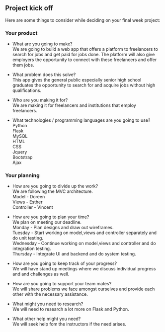 ## Project kick off

Here are some things to consider while deciding on your final week project:

### Your product

* What are you going to make?</br>
  We are going to build a web app that offers a platform to freelancers to search for jobs and get paid for jobs done. The platform       will also give employers the opportunity to connect with these freelancers and offer them jobs. 
  
* What problem does this solve?</br>
   This app gives the general public especially senior high school graduates the opportunity to search for and acquire jobs without        high qualifications.
* Who are you making it for?</br>
   We are making it for freelancers and institutions that employ freelancers.

* What technologies / programming languages are you going to use?</br>
   Python</br>
   Flask</br>
   MySQL</br>
   HTML</br>
   CSS</br>
   Jquery</br>
   Bootstrap</br>
   Ajax</br>

### Your planning

* How are you going to divide up the work?</br>
  We are following the MVC architecture. </br>
  Model - Doreen</br>
  Views - Esther</br>
  Controller - Vincent</br>
  
* How are you going to plan your time?</br>
  We plan on meeting our deadline. </br>
  Monday - Plan designs and draw out wireframes.</br>
  Tuesday - Start working on model,views and controller separately and do unit testing.</br>
  Wednesday - Continue working on model,views and controller and do integration testing.</br>
  Thursday - Integrate UI and backend and do system testing.</br>
  
* How are you going to keep track of your progress?</br>
   We will have stand up meetings where we discuss individual progress and and challenges as well.</br>
  
* How are you going to support your team mates?</br>
    We will share problems we face amongst ourselves and provide each other with the necessary assistance.

* What might you need to research?</br>
 We will need to research a lot more on Flask and Python.

* What other help might you need?</br>
  We will seek help fom the instructors if the need arises.






